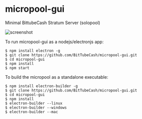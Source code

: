 # micropool-gui

Minimal BittubeCash Stratum Server (solopool)

![screenshot](https://cdn.discordapp.com/attachments/713648425849192498/730138392825823332/unknown.png)

To run micropool-gui as a nodejs/electronjs app:

    $ npm install electron -g
    $ git clone https://github.com/BitTubeCash/micropool-gui.git
    $ cd micropool-gui
    $ npm install
    $ npm start

To build the micropool as a standalone executable:

    $ npm install electron-builder -g
    $ git clone https://github.com/BitTubeCash/micropool-gui.git
    $ cd micropool-gui
    $ npm install
    $ electron-builder --linux
    $ electron-builder --windows
    $ electron-builder --mac
